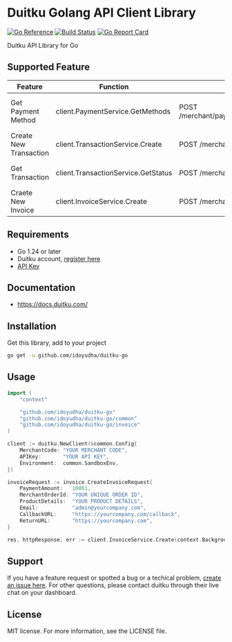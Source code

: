 # Duitku Golang API Client Library
[![Go Reference](https://pkg.go.dev/badge/github.com/idoyudha/duitku-go)](https://pkg.go.dev/github.com/idoyudha/duitku-go)
[![Build Status](https://github.com/idoyudha/duitku-go/actions/workflows/go.yml/badge.svg?branch=master)](https://github.com/idoyudha/duitku-go/actions/workflows/go.yml?query=branch%3Amaster)
[![Go Report Card](https://goreportcard.com/badge/github.com/idoyudha/duitku-go)](https://goreportcard.com/report/github.com/idoyudha/duitku-go)

Duitku API Library for Go

## Supported Feature
|        Feature         |              Function                |                HTTP Request                   |              Description              |
|------------------------|--------------------------------------|-----------------------------------------------|---------------------------------------|
| Get Payment Method     | client.PaymentService.GetMethods     | POST /merchant/paymentmethod/getpaymentmethod | Get list of available payment methods |
| Create New Transaction | client.TransactionService.Create     | POST /merchant/v2/inquiry                     | Create Transaction via V2 API         |
| Get Transaction        | client.TransactionService.GetStatus  | POST /merchant/transactionStatus              | Get Transaction via V2 API            |
| Craete New Invoice     | client.InvoiceService.Create         | POST /merchant/createInvoice                  | Create Transaction via POP API        |

## Requirements
- Go 1.24 or later
- Duitku account, [register here](https://dashboard.duitku.com/Account/Register)
- [API Key](https://docs.duitku.com/en/account/#account-integration--getting-api-key)

## Documentation
- https://docs.duitku.com/

## Installation

Get this library, add to your project

```bash
go get -u github.com/idoyudha/duitku-go
```

## Usage
```go
import (
	"context"

	"github.com/idoyudha/duitku-go"
	"github.com/idoyudha/duitku-go/common"
	"github.com/idoyudha/duitku-go/invoice"
)

client := duitku.NewClient(&common.Config{
	MerchantCode: "YOUR MERCHANT CODE",
	APIKey:       "YOUR API KEY",
	Environment:  common.SandboxEnv,
})

invoiceRequest := invoice.CreateInvoiceRequest{
    PaymentAmount:   10001,
	MerchantOrderId: "YOUR UNIQUE ORDER ID",
	ProductDetails:  "YOUR PRODUCT DETAILS",
	Email:           "admin@yourcompany.com",
	CallbackURL:     "https://yourcompany.com/callback",
	ReturnURL:       "https://yourcompany.com",
}

res, httpResponse, err := client.InvoiceService.Create(context.Background(), invoiceRequest)
```

## Support
If you have a feature request or spotted a bug or a techical problem, [create an issue here](https://github.com/idoyudha/duitku-go/issues/new/choose).
For other questions, please contact duitku through their live chat on your dashboard.

## License
MIT license. For more information, see the LICENSE file.

